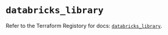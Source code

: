 # `databricks_library`

Refer to the Terraform Registory for docs: [`databricks_library`](https://registry.terraform.io/providers/databricks/databricks/1.14.3/docs/resources/library).
